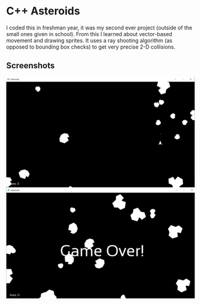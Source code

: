 # C++ Asteroids

I coded this in freshman year, it was my second ever project (outside of the small ones given in school). From this I learned about vector-based movement and drawing sprites. It uses a ray shooting algorithm (as opposed to bounding box checks) to get very precise 2-D collisions.

## Screenshots

![Alt text](./screenshots/gameplay.PNG?raw=true "Gameplay")
![Alt text](./screenshots/game_over.PNG?raw=true "Game Over")